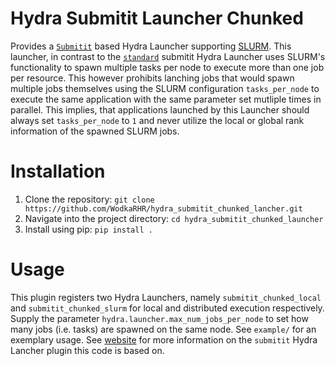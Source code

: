 # Hydra Submitit Launcher Chunked
Provides a [`Submitit`](https://github.com/facebookincubator/submitit) based Hydra Launcher supporting [SLURM](https://slurm.schedmd.com/documentation.html).
This launcher, in contrast to the [`standard`](https://github.com/facebookresearch/hydra/blob/main/plugins/hydra_submitit_launcher/README.md) submitit Hydra Launcher uses SLURM's functionality to spawn multiple tasks per node to execute more than one job per resource. This however prohibits lanching jobs that would spawn multiple jobs themselves using the SLURM configuration `tasks_per_node` to execute the same application with the same parameter set mutliple times in parallel. This implies, that applications launched by this Launcher should always set `tasks_per_node` to `1` and never utilize the local or global rank information of the spawned SLURM jobs.

# Installation

1. Clone the repository: ```git clone https://github.com/WodkaRHR/hydra_submitit_chunked_lancher.git```
2. Navigate into the project directory: `cd hydra_submitit_chunked_launcher`
3. Install using pip: ```pip install .```

# Usage

This plugin registers two Hydra Launchers, namely `submitit_chunked_local` and `submitit_chunked_slurm` for local and distributed execution respectively. Supply the parameter `hydra.launcher.max_num_jobs_per_node` to set how many jobs (i.e. tasks) are spawned on the same node. See `example/` for an exemplary usage. See [website](https://hydra.cc/docs/plugins/submitit_launcher) for more information on the `submitit` Hydra Lancher plugin this code is based on.

